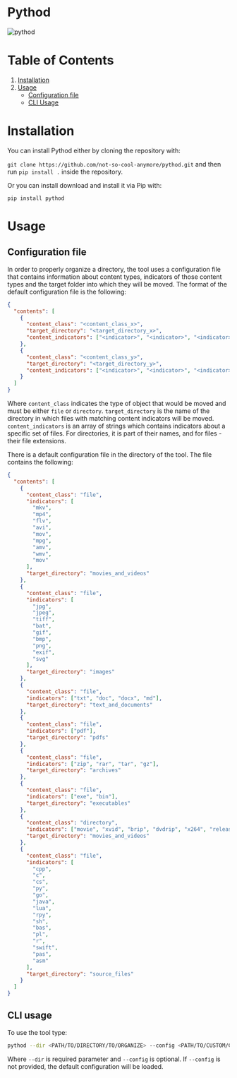 # Pythod

![pythod](https://socialify.git.ci/not-so-cool-anymore/pythod/image?description=1&font=Raleway&language=1&owner=1&pattern=Circuit%20Board&stargazers=1&theme=Dark)

# Table of Contents

1. [Installation](#Installation)
2. [Usage](#Usage)
   - [Configuration file](#Configuration-file)
   - [CLI Usage](#CLI-usage)

# Installation

You can install Pythod either by cloning the repository with:

`git clone https://github.com/not-so-cool-anymore/pythod.git`
and then run `pip install .` inside the repository.

Or you can install download and install it via Pip with:

`pip install pythod`

# Usage

## Configuration file

In order to properly organize a directory, the tool uses a configuration file that contains information about content types, indicators of those content types and the target folder into which they will be moved.
The format of the default configuration file is the following:

```json
{
  "contents": [
    {
      "content_class": "<content_class_x>",
      "target_directory": "<target_directory_x>",
      "content_indicators": ["<indicator>", "<indicator>", "<indicator>"]
    },
    {
      "content_class": "<content_class_y>",
      "target_directory": "<target_directory_y>",
      "content_indicators": ["<indicator>", "<indicator>", "<indicator>"]
    }
  ]
}
```

Where `content_class` indicates the type of object that would be moved and must be either `file` or `directory`.
`target_directory` is the name of the directory in which files with matching content indicators will be moved.
`content_indicators` is an array of strings which contains indicators about a specific set of files. For directories, it is part of their names, and for files - their file extensions.

There is a default configuration file in the directory of the tool.
The file contains the following:

```json
{
  "contents": [
    {
      "content_class": "file",
      "indicators": [
        "mkv",
        "mp4",
        "flv",
        "avi",
        "mov",
        "mpg",
        "amv",
        "wmv",
        "mov"
      ],
      "target_directory": "movies_and_videos"
    },
    {
      "content_class": "file",
      "indicators": [
        "jpg",
        "jpeg",
        "tiff",
        "bat",
        "gif",
        "bmp",
        "png",
        "exif",
        "svg"
      ],
      "target_directory": "images"
    },
    {
      "content_class": "file",
      "indicators": ["txt", "doc", "docx", "md"],
      "target_directory": "text_and_documents"
    },
    {
      "content_class": "file",
      "indicators": ["pdf"],
      "target_directory": "pdfs"
    },
    {
      "content_class": "file",
      "indicators": ["zip", "rar", "tar", "gz"],
      "target_directory": "archives"
    },
    {
      "content_class": "file",
      "indicators": ["exe", "bin"],
      "target_directory": "executables"
    },
    {
      "content_class": "directory",
      "indicators": ["movie", "xvid", "brip", "dvdrip", "x264", "release"],
      "target_directory": "movies_and_videos"
    },
    {
      "content_class": "file",
      "indicators": [
        "cpp",
        "c",
        "cs",
        "py",
        "go",
        "java",
        "lua",
        "rpy",
        "sh",
        "bas",
        "pl",
        "r",
        "swift",
        "pas",
        "asm"
      ],
      "target_directory": "source_files"
    }
  ]
}
```

## CLI usage

To use the tool type:

```bash
pythod --dir <PATH/TO/DIRECTORY/TO/ORGANIZE> --config <PATH/TO/CUSTOM/CONFIG/FILE>
```

Where `--dir` is required parameter and `--config` is optional. If `--config` is not provided, the default configuration will be loaded.
